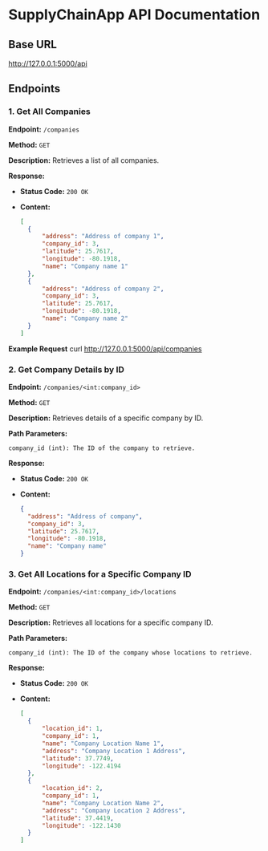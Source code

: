 # SupplyChainApp API Documentation

## Base URL
http://127.0.0.1:5000/api

## Endpoints

### 1. Get All Companies

**Endpoint:** `/companies`

**Method:** `GET`

**Description:** Retrieves a list of all companies.

**Response:**

- **Status Code:** `200 OK`
- **Content:**

  ```json
  [
    {
        "address": "Address of company 1",
        "company_id": 3,
        "latitude": 25.7617,
        "longitude": -80.1918,
        "name": "Company name 1"
    },
    {
        "address": "Address of company 2",
        "company_id": 3,
        "latitude": 25.7617,
        "longitude": -80.1918,
        "name": "Company name 2"
    }
  ]

**Example Request**
curl http://127.0.0.1:5000/api/companies


### 2. Get Company Details by ID

**Endpoint:** `/companies/<int:company_id>`

**Method:** `GET`

**Description:** Retrieves details of a specific company by ID.

**Path Parameters:**

	company_id (int): The ID of the company to retrieve.

**Response:**

- **Status Code:** `200 OK`
- **Content:**

  ```json
  {
    "address": "Address of company",
    "company_id": 3,
    "latitude": 25.7617,
    "longitude": -80.1918,
    "name": "Company name"
  }


### 3. Get All Locations for a Specific Company ID

**Endpoint:** `/companies/<int:company_id>/locations`

**Method:** `GET`

**Description:** Retrieves all locations for a specific company ID.

**Path Parameters:**

	company_id (int): The ID of the company whose locations to retrieve.

**Response:**

- **Status Code:** `200 OK`
- **Content:**

  ```json
  [
    {
        "location_id": 1,
        "company_id": 1,
        "name": "Company Location Name 1",
        "address": "Company Location 1 Address",
        "latitude": 37.7749,
        "longitude": -122.4194
    },
    {
        "location_id": 2,
        "company_id": 1,
        "name": "Company Location Name 2",
        "address": "Company Location 2 Address",
        "latitude": 37.4419,
        "longitude": -122.1430
    }
  ]